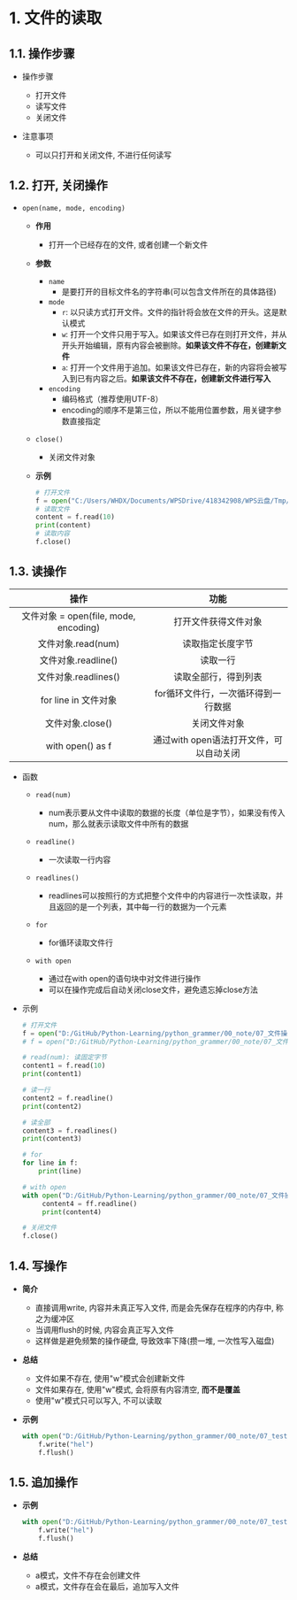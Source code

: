 # 1. 文件的读取

## 1.1. 操作步骤

* 操作步骤

  * 打开文件
  * 读写文件
  * 关闭文件

* 注意事项

  * 可以只打开和关闭文件, 不进行任何读写

    

## 1.2. 打开, 关闭操作

* `open(name, mode, encoding)`

  * **作用**

    * 打开一个已经存在的文件, 或者创建一个新文件

  * **参数**

    * `name`
      * 是要打开的目标文件名的字符串(可以包含文件所在的具体路径)
    * `mode`
      * `r`: 以只读方式打开文件。文件的指针将会放在文件的开头。这是默认模式
      * `w`: 打开一个文件只用于写入。如果该文件已存在则打开文件，并从开头开始编辑，原有内容会被删除。**如果该文件不存在，创建新文件**
      * `a`: 打开一个文件用于追加。如果该文件已存在，新的内容将会被写入到已有内容之后。**如果该文件不存在，创建新文件进行写入**
    * `encoding`
      * 编码格式（推荐使用UTF-8）
      * encoding的顺序不是第三位，所以不能用位置参数，用关键字参数直接指定
    
  * `close()`
  
    * 关闭文件对象
  
  * **示例**
  
    ```python
    # 打开文件
    f = open("C:/Users/WHDX/Documents/WPSDrive/418342908/WPS云盘/Tmp/面向对象.md", "r", encoding="UTF-8")
    # 读取文件
    content = f.read(10)
    print(content)
    # 读取内容
    f.close()
    ```



## 1.3. 读操作 

|                 操作                  |                  功能                   |
| :-----------------------------------: | :-------------------------------------: |
| 文件对象 = open(file, mode, encoding) |          打开文件获得文件对象           |
|          文件对象.read(num)           |            读取指定长度字节             |
|          文件对象.readline()          |                读取一行                 |
|         文件对象.readlines()          |          读取全部行，得到列表           |
|         for line in 文件对象          |   for循环文件行，一次循环得到一行数据   |
|           文件对象.close()            |              关闭文件对象               |
|           with open() as f            | 通过with open语法打开文件，可以自动关闭 |

* 函数
  * `read(num)`
    * num表示要从文件中读取的数据的长度（单位是字节），如果没有传入num，那么就表示读取文件中所有的数据
  
  * `readline()`
    * 一次读取一行内容
  
  * `readlines()`
    * readlines可以按照行的方式把整个文件中的内容进行一次性读取，并且返回的是一个列表，其中每一行的数据为一个元素
  
  * `for`
    * for循环读取文件行
  
  * `with open`
    * 通过在with open的语句块中对文件进行操作
    * 可以在操作完成后自动关闭close文件，避免遗忘掉close方法
  

* 示例

  ```python
  # 打开文件
  f = open("D:/GitHub/Python-Learning/python_grammer/00_note/07_文件操作.md", "r", encoding="UTF-8")
  # f = open("D:/GitHub/Python-Learning/python_grammer/00_note/07_文件操作1.md", "r", encoding="UTF-8")   # 如果文件不存在, 则会报: No such file or directory: 'D:/GitHub/Python-Learning/python_grammer/00_note/07_文件操作1.md'
  
  # read(num): 读固定字节
  content1 = f.read(10)
  print(content1)
  
  # 读一行
  content2 = f.readline()
  print(content2)
  
  # 读全部
  content3 = f.readlines()
  print(content3)
  
  # for
  for line in f:
      print(line)
  
  # with open
  with open("D:/GitHub/Python-Learning/python_grammer/00_note/07_文件操作.md", "r", encoding="UTF-8") as  ff:
       content4 = ff.readline()
       print(content4)
  
  # 关闭文件
  f.close()
  ```

  

## 1.4. 写操作 

* **简介**
  * 直接调用write, 内容并未真正写入文件, 而是会先保存在程序的内存中, 称之为缓冲区
  * 当调用flush的时候, 内容会真正写入文件
  * 这样做是避免频繁的操作硬盘, 导致效率下降(攒一堆, 一次性写入磁盘)
* **总结**
  * 文件如果不存在, 使用"w"模式会创建新文件
  * 文件如果存在, 使用"w"模式, 会将原有内容清空, **而不是覆盖**
  * 使用"w"模式只可以写入, 不可以读取

* **示例**

  ```python
  with open("D:/GitHub/Python-Learning/python_grammer/00_note/07_test.md", "w") as f:
      f.write("hel")
      f.flush()
  ```



## 1.5. 追加操作

* **示例**

  ```python
  with open("D:/GitHub/Python-Learning/python_grammer/00_note/07_test.md", "a") as f:
      f.write("hel")
      f.flush()
  ```

* **总结**

  * a模式，文件不存在会创建文件
  * a模式，文件存在会在最后，追加写入文件
